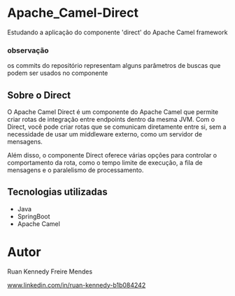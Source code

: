 # Apache_Camel-Direct
Estudando a aplicação do componente 'direct' do Apache Camel framework

### observação
os commits do repositório representam alguns parâmetros de buscas que podem ser usados no componente

## Sobre o Direct
O Apache Camel Direct é um componente do Apache Camel que permite criar rotas
de integração entre endpoints dentro da mesma JVM. Com o Direct, você pode criar
rotas que se comunicam diretamente entre si, sem a necessidade de usar
um middleware externo, como um servidor de mensagens.

Além disso, o componente Direct oferece várias opções para
controlar o comportamento da rota, como o tempo limite de
execução, a fila de mensagens e o paralelismo de processamento.

## Tecnologias utilizadas
- Java
- SpringBoot
- Apache Camel

# Autor

Ruan Kennedy Freire Mendes

www.linkedin.com/in/ruan-kennedy-b1b084242
